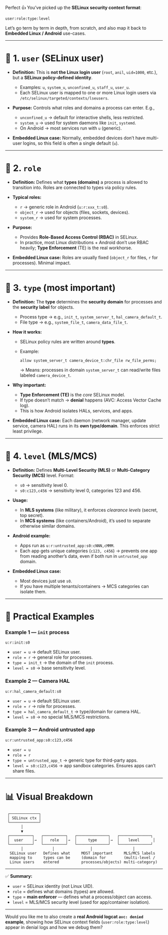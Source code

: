 Perfect 👍 You’ve picked up the **SELinux security context format**:

```
user:role:type:level
```

Let’s go term by term in depth, from scratch, and also map it back to **Embedded Linux / Android** use-cases.

---

# 🔑 1. `user` (SELinux user)

* **Definition:**
  This is **not the Linux login user** (`root`, `anil`, `uid=1000`, etc.), but a **SELinux policy-defined identity**.

  * Examples: `u`, `system_u`, `unconfined_u`, `staff_u`, `user_u`.
  * Each SELinux user is mapped to one or more Linux login users via `/etc/selinux/targeted/contexts/lseusers`.

* **Purpose:**
  Controls what roles and domains a process can enter.
  E.g.,

  * `unconfined_u` → default for interactive shells, less restricted.
  * `system_u` → used for system daemons like `init`, `systemd`.
  * On Android → most services run with `u` (generic).

* **Embedded Linux case:**
  Normally, embedded devices don’t have multi-user logins, so this field is often a single default (`u`).

---

# 🔑 2. `role`

* **Definition:**
  Defines what **types (domains)** a process is allowed to transition into.
  Roles are connected to types via policy rules.

* **Typical roles:**

  * `r` → generic role in Android (`u:r:xxx_t:s0`).
  * `object_r` → used for objects (files, sockets, devices).
  * `system_r` → used for system processes.

* **Purpose:**

  * Provides **Role-Based Access Control (RBAC)** in SELinux.
  * In practice, most Linux distributions + Android don’t use RBAC heavily; **Type Enforcement** (TE) is the real workhorse.

* **Embedded Linux case:**
  Roles are usually fixed (`object_r` for files, `r` for processes). Minimal impact.

---

# 🔑 3. `type` (most important)

* **Definition:**
  The **type** determines the **security domain** for processes and the **security label** for objects.

  * Process type → e.g., `init_t`, `system_server_t`, `hal_camera_default_t`.
  * File type → e.g., `system_file_t`, `camera_data_file_t`.

* **How it works:**

  * SELinux policy rules are written around **types**.
  * Example:

    ```
    allow system_server_t camera_device_t:chr_file rw_file_perms;
    ```

    → Means: processes in domain `system_server_t` can read/write files labeled `camera_device_t`.

* **Why important:**

  * **Type Enforcement (TE)** is the *core* SELinux model.
  * If type doesn’t match → **denial** happens (AVC: Access Vector Cache log).
  * This is how Android isolates HALs, services, and apps.

* **Embedded Linux case:**
  Each daemon (network manager, update service, camera HAL) runs in its **own type/domain**. This enforces strict least privilege.

---

# 🔑 4. `level` (MLS/MCS)

* **Definition:**
  Defines **Multi-Level Security (MLS)** or **Multi-Category Security (MCS)** level.
  Format:

  * `s0` → sensitivity level 0.
  * `s0:c123,c456` → sensitivity level 0, categories 123 and 456.

* **Usage:**

  * In **MLS systems** (like military), it enforces *clearance levels* (secret, top secret).
  * In **MCS systems** (like containers/Android), it’s used to separate otherwise similar domains.

* **Android example:**

  * Apps run as `u:r:untrusted_app:s0:cNNN,cMMM`.
  * Each app gets unique categories (`c123, c456`) → prevents one app from reading another’s data, even if both run in `untrusted_app` domain.

* **Embedded Linux case:**

  * Most devices just use `s0`.
  * If you have multiple tenants/containers → MCS categories can isolate them.

---

# 📌 Practical Examples

### Example 1 — `init` process

```
u:r:init:s0
```

* `user = u` → default SELinux user.
* `role = r` → general role for processes.
* `type = init_t` → the domain of the `init` process.
* `level = s0` → base sensitivity level.

### Example 2 — Camera HAL

```
u:r:hal_camera_default:s0
```

* `user = u` → default SELinux user.
* `role = r` → role for processes.
* `type = hal_camera_default_t` → type/domain for camera HAL.
* `level = s0` → no special MLS/MCS restrictions.

### Example 3 — Android untrusted app

```
u:r:untrusted_app:s0:c123,c456
```

* `user = u`
* `role = r`
* `type = untrusted_app_t` → generic type for third-party apps.
* `level = s0:c123,c456` → app sandbox categories. Ensures apps can’t share files.

---

# 📊 Visual Breakdown

```
 ┌─────────────┐
 │ SELinux ctx │
 └─────────────┘
       │
       ▼
 ┌──────────┐   ┌──────────┐   ┌──────────────┐   ┌──────────────┐
 │  user    │→  │   role   │→  │     type     │→  │    level      │
 └──────────┘   └──────────┘   └──────────────┘   └──────────────┘
       │             │                │                  │
  SELinux user   Defines what     MOST important     MLS/MCS labels
  mapping to     types can be     (domain for        (multi-level /
  Linux users    entered          processes/objects) multi-category)
```

---

✅ **Summary:**

* `user` = SELinux identity (not Linux UID).
* `role` = defines what domains (types) are allowed.
* `type` = **main enforcer** — defines what a process/object can access.
* `level` = MLS/MCS security level (used for app/container isolation).

---

Would you like me to also create a **real Android logcat `avc: denied` example**, showing how SELinux context fields (`user:role:type:level`) appear in denial logs and how we debug them?

